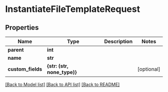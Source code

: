 # InstantiateFileTemplateRequest


## Properties

Name | Type | Description | Notes
------------ | ------------- | ------------- | -------------
**parent** | **int** |  | 
**name** | **str** |  | 
**custom_fields** | **{str: (str, none_type)}** |  | [optional] 

[[Back to Model list]](../#documentation-for-models) [[Back to API list]](../#documentation-for-api-endpoints) [[Back to README]](../)


